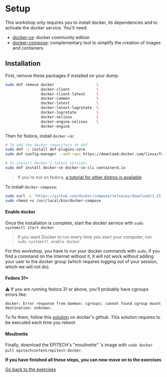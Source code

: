 # Setup

This workshop only requires you to install docker, its dependencies and to activate the docker service. You'll need:

- [docker-ce](https://docs.docker.com/engine/install/fedora/): docker community edition
- [docker-compose](https://docs.docker.com/compose/install/): complementary tool to simplify the creation of images and containers

## Installation

First, remove these packages if installed on your dump:

```bash
sudo dnf remove docker                   \
                docker-client            \
                docker-client-latest     \
                docker-common            \
                docker-latest            \
                docker-latest-logrotate  \
                docker-logrotate         \
                docker-selinux           \
                docker-engine-selinux    \
                docker-engine
```

Then for fedora, install `docker-ce`:

```bash
# To add the docker repository to dnf
sudo dnf -y install dnf-plugins-core
sudo dnf config-manager --add-repo https://download.docker.com/linux/fedora/docker-ce.repo

# To install docker's latest version:
sudo dnf install docker-ce docker-ce-cli containerd.io
```

> If you're not on fedora, [a tutorial for other distros is available](https://docs.docker.com/engine/install)

To install `docker-compose`:

```sh
sudo curl -L "https://github.com/docker/compose/releases/download/1.25.5/docker-compose-$(uname -s)-$(uname -m)" -o /usr/local/bin/docker-compose
sudo chmod +x /usr/local/bin/docker-compose
```

#### Enable docker

Once the installation is complete, start the docker service with `sudo systemctl start docker`

> If you want Docker to run every time you start your computer, run `sudo systemctl enable docker`

For this workshop, you have to run your docker commands with `sudo`, if you find a command on the Internet without it, it will not work without adding your user to the docker group (which requires logging out of your session, which we will not do).

#### Fedora 31+

⚠️ If you are running fedora 31 or above, you'll probably have cgroups errors like:

```
docker: Error response from daemon: cgroups: cannot found cgroup mount destination: unknown.
```

To fix them, follow this [solution](https://github.com/docker/for-linux/issues/219#issuecomment-375160449) on docker's github. This solution requires to be executed each time you reboot

#### Moulinette

Finally, download the EPITECH's "moulinette" 's image with `sudo docker pull epitechcontent/epitest-docker`.

**If you have finished all these steps, you can now move on to the exercises**

[Go back to the exercises](./README.md)
